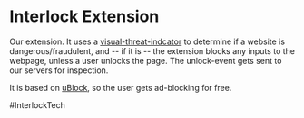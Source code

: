 # Interlock Extension

Our extension. It uses a [visual-threat-indcator](./visual-threat-indicator.md)
to determine if a website is dangerous/fraudulent, and -- if it is -- the
extension blocks any inputs to the webpage, unless a user unlocks the page.
The unlock-event gets sent to our servers for inspection.

It is based on [uBlock](./ublock.md), so the user gets ad-blocking for free.

#InterlockTech